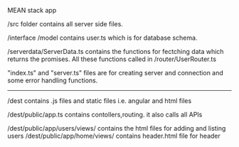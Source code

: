 MEAN stack app

/src folder contains all server side files.

/interface
/model contains user.ts which is for database schema.


/serverdata/ServerData.ts contains the functions for fectching data which returns the promises. 
All these functions  called in /router/UserRouter.ts  

  
"index.ts" and "server.ts" files  are for creating server and connection and some error handling functions.

************
/dest contains .js files and static files i.e. angular and html files 

/dest/public/app.ts  contains contollers,routing. it also calls all APIs 


/dest/public/app/users/views/  contains the html files for adding and listing users
/dest/public/app/home/views/   contains header.html file for  header